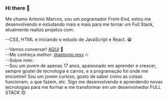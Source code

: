 ### Hi there 👋

Me chamo Antonio Marcos, sou um pogramador Front-End, estou me desenvolvendo e estudando mais e mais para me tornar um Full Stack, atualmente realizo projetos com:

--CSS, HTML e iniciando o estudo de JavaScript e React. :grin:

--Vamos conversar! [AQUI](https://www.linkedin.com/in/antonio-marcos-a089a2256/) :muscle: <br />
--Me conheça melhor: [@antonio.msv](https://www.instagram.com/antonio.msv/) :fire:
<br />
--Sobre mim: 
<br />
--Sou um jovem de apenas 17 anos, apaixonado em aprender e crescer, sempre gostei de tecnologia e carros, e a programação foi onde me encontrei! Sou um jovem curioso, gosto de saber como as coisas funcionam, o que fazem, etc. Sigo me desenvolvendo e aprendendo novas tecnologias para me formar e me transformar em um desenvolvedor 
FULL STACK :heart_eyes:
